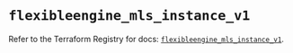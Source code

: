 # `flexibleengine_mls_instance_v1`

Refer to the Terraform Registry for docs: [`flexibleengine_mls_instance_v1`](https://registry.terraform.io/providers/flexibleenginecloud/flexibleengine/1.46.0/docs/resources/mls_instance_v1).
